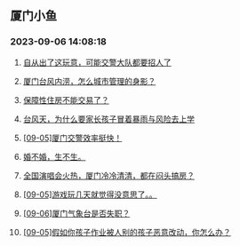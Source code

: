 ## 厦门小鱼 
### 2023-09-06 14:08:18

1. [自从出了这玩意，可能交警大队都要招人了](http://bbs.xmfish.com/read-htm-tid-18066697.html)

2. [厦门台风内涝，怎么城市管理的身影？](http://bbs.xmfish.com/read-htm-tid-18066701.html)

3. [保障性住房不能交易了？](http://bbs.xmfish.com/read-htm-tid-18066729.html)

4. [台风天，为什么要家长孩子冒着暴雨与风险去上学](http://bbs.xmfish.com/read-htm-tid-18067000.html)

5. [[09-05]厦门交警效率挺快！](http://bbs.xmfish.com/read-htm-tid-18066775.html)

6. [婚不婚，生不生。](http://bbs.xmfish.com/read-htm-tid-18066758.html)

7. [全国演唱会火热，厦门冷冷清清，都在闷头搞房？](http://bbs.xmfish.com/read-htm-tid-18066668.html)

8. [[09-05]游戏玩几天就觉得没意思了。。](http://bbs.xmfish.com/read-htm-tid-18066669.html)

9. [[09-06]厦门气象台是否失职？](http://bbs.xmfish.com/read-htm-tid-18066988.html)

10. [[09-05]假如你孩子作业被人别的孩子恶意改动，你怎么办？](http://bbs.xmfish.com/read-htm-tid-18066749.html)

